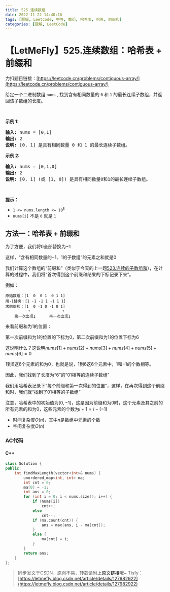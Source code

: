 ```yaml
---
title: 525.连续数组
date: 2022-11-22 14:40:16
tags: [题解, LeetCode, 中等, 数组, 哈希表, 哈希, 前缀和]
categories: [题解, LeetCode]
---
```


# 【LetMeFly】525.连续数组：哈希表 + 前缀和

力扣题目链接：[https://leetcode.cn/problems/contiguous-array/](https://leetcode.cn/problems/contiguous-array/)

<p>给定一个二进制数组 <code>nums</code> , 找到含有相同数量的 <code>0</code> 和 <code>1</code> 的最长连续子数组，并返回该子数组的长度。</p>

<p> </p>

<p><strong>示例 1:</strong></p>

<pre>
<strong>输入:</strong> nums = [0,1]
<strong>输出:</strong> 2
<strong>说明:</strong> [0, 1] 是具有相同数量 0 和 1 的最长连续子数组。</pre>

<p><strong>示例 2:</strong></p>

<pre>
<strong>输入:</strong> nums = [0,1,0]
<strong>输出:</strong> 2
<strong>说明:</strong> [0, 1] (或 [1, 0]) 是具有相同数量0和1的最长连续子数组。</pre>

<p> </p>

<p><strong>提示：</strong></p>

<ul>
	<li><code>1 <= nums.length <= 10<sup>5</sup></code></li>
	<li><code>nums[i]</code> 不是 <code>0</code> 就是 <code>1</code></li>
</ul>


    
## 方法一：哈希表 + 前缀和

为了方便，我们将$0$全部替换为$-1$

这样，“含有相同数量的$-1$、$1$的子数组”的元素之和就是$0$

我们计算这个数组的“前缀和”（类似于今天的上一题[523.连续的子数组和](https://blog.letmefly.xyz/2022/11/22/LeetCode%200523.%E8%BF%9E%E7%BB%AD%E7%9A%84%E5%AD%90%E6%95%B0%E7%BB%84%E5%92%8C/)），在计算的过程中，我们将“首次得到这个前缀和结果的下标记录下来”。

例如：

```
原始数组：[1  0  0 1  0 1 1]
用-1替换：[1 -1 -1 1 -1 1 1]
求前缀和：[1  0 -1 0 -1 0 1]
          ↑              ↑
    第一次出现1      再一次出现1
```

来看前缀和为1的位置：

第一次前缀和为1的位置的下标为0，第二次前缀和为1的位置下标为6

这说明什么？这说明$nums[1] + nums[2] + nums[3] + nums[4] + nums[5] + nums[6] = 0$

$1$到$6$这$6$个元素的和为$0$，也就是说，$1$到$6$这$6$个元素中，$1$和$-1$的个数相等。

因此，我们找到了长度为“6”的“01相等的连续子数组”

我们用哈希表记录下“每个前缀和第一次得到的位置”，这样，在再次得到这个前缀和时，我们就“找到了01相等的子数组”

注意，哈希表中的初始值为$[0, -1]$，这是因为前缀和为$0$时，这个元素及其之前的所有元素的和为$0$，这些元素的个数为$i + 1 = i - (-1)$

+ 时间复杂度$O(n)$，其中$n$是数组中元素的个数
+ 空间复杂度$O(n)$

### AC代码

#### C++

```cpp
class Solution {
public:
    int findMaxLength(vector<int>& nums) {
        unordered_map<int, int> ma;
        int cnt = 0;
        ma[0] = -1;
        int ans = 0;
        for (int i = 0; i < nums.size(); i++) {
            if (nums[i])
                cnt++;
            else
                cnt--;
            if (ma.count(cnt)) {
                ans = max(ans, i - ma[cnt]);
            }
            else {
                ma[cnt] = i;
            }
        }
        return ans;
    }
};
```

> 同步发文于CSDN，原创不易，转载请附上[原文链接](https://blog.letmefly.xyz/2022/11/22/LeetCode%200525.%E8%BF%9E%E7%BB%AD%E6%95%B0%E7%BB%84/)哦~
> Tisfy：[https://letmefly.blog.csdn.net/article/details/127982922](https://letmefly.blog.csdn.net/article/details/127982922)
